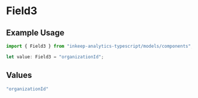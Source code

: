 # Field3

## Example Usage

```typescript
import { Field3 } from "inkeep-analytics-typescript/models/components";

let value: Field3 = "organizationId";
```

## Values

```typescript
"organizationId"
```